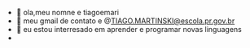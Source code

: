 - 👋 ola,meu nomne e tiagoemari
- 👀 meu gmail de contato e @TIAGO.MARTINSKI@escola.pr.gov.br
- 🌱 eu estou interresado em aprender e programar novas linguagens
- 
